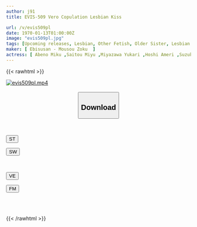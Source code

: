 ```yaml
---
author: j91
title: EVIS-509 Vero Copulation Lesbian Kiss

url: /v/evis509pl
date: 1970-01-13T01:00:00Z
image: "evis509pl.jpg"
tags: [Upcoming releases, Lesbian, Other Fetish, Older Sister, Lesbian Kiss, Kiss	]
maker: [ Ebisusan - Mousou Zoku  ]
actress: [ Abeno Miku ,Saitou Miyu ,Miyazawa Yukari ,Hoshi Ameri ,Suzuki Chihiro ,Iwasawa Kayo, Saeki Yumika ,Otogoto Rui]
---
```



{{< rawhtml >}}

<div class="video" data-videoid="pending_link_2.html">
    <a href="javascript:;">
        <img src="/v/evis509pl/evis509pl.jpg" width="WIDTH" height="HEIGHT" alt="evis509pl.mp4" loading="lazy">
    </a>
</div>

<script type="text/javascript" src="https://j91.asia/asset/on-demand-pend.js"></script>

<br>
  <link rel="stylesheet" href="https://j91.asia/asset/bs5.css">
  
  <center>
  <button class="btn btn-primary" type="button" data-bs-toggle="collapse" data-bs-target=".multi-collapse" aria-expanded="false" aria-controls="multiCollapseExample1 multiCollapseExample2"><h2>Download</h2></button></center>
</p>
<div class="row">
  <div class="col">
    <div class="collapse multi-collapse" id="multiCollapseExample1">
      <div class="card card-body">
	      	      <br>
<div class="buttons">  
<p><a href="https://j91.asia/pending_link_2.html" target="_blank"><button class="btn-hover color-3"><i class="fa fa-download"></i> ST</button></a></p>
<p><a href="https://j91.asia/pending_link_2.html" target="_blank"><button class="btn-hover color-2"><i class="fa fa-download"></i> SW</button></a></p></div>
    </div>
  </div>
</div>
  <div class="col">
    <div class="collapse multi-collapse" id="multiCollapseExample2">
      <div class="card card-body">
	      <br>
<div class="buttons">
<p><a href="https://j91.asia/pending_link_2.html" target="_blank"><button class="btn-hover color-9"><i class="fa fa-download"></i> VE</button></a></p>
<p><a href="https://j91.asia/pending_link_2.html" target="_blank"><button class="btn-hover color-8"><i class="fa fa-download"></i> FM</button></a></p></div>
<br><br>
      </div>
    </div>
  </div>
</div>

{{< /rawhtml >}}